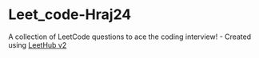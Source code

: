 # Leet_code-Hraj24
A collection of LeetCode questions to ace the coding interview! - Created using [LeetHub v2](https://github.com/arunbhardwaj/LeetHub-2.0)
